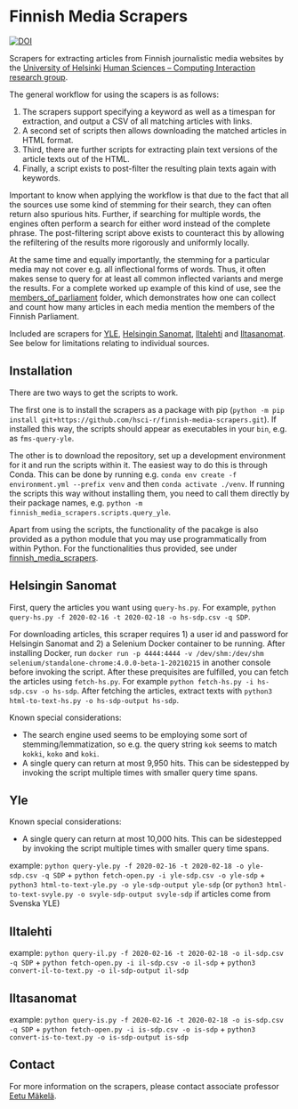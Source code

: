 # Finnish Media Scrapers

[![DOI](https://zenodo.org/badge/335605978.svg)](https://zenodo.org/badge/latestdoi/335605978)

Scrapers for extracting articles from Finnish journalistic media websites by the [University of Helsinki](https://www.helsinki.fi/) [Human Sciences – Computing Interaction research group](https://heldig.fi/hsci/).

The general workflow for using the scapers is as follows:

1.  The scrapers support specifying a keyword as well as a timespan for extraction, and output a CSV of all matching articles with links.
2.  A second set of scripts then allows downloading the matched articles in HTML format.
3.  Third, there are further scripts for extracting plain text versions of the article texts out of the HTML.
4.  Finally, a script exists to post-filter the resulting plain texts again with keywords.

Important to know when applying the workflow is that due to the fact that all the sources use some kind of stemming for their search, they can often return also spurious hits. Further, if searching for multiple words, the engines often perform a search for either word instead of the complete phrase. The post-filtering script above exists to counteract this by allowing the refiltering of the results more rigorously and uniformly locally.

At the same time and equally importantly, the stemming for a particular media may not cover e.g. all inflectional forms of words. Thus, it often makes sense to query for at least all common inflected variants and merge the results. For a complete worked up example of this kind of use, see the [members_of_parliament](https://github.com/hsci-r/finnish-media-scraper/tree/master/members_of_parliament) folder, which demonstrates how one can collect and count how many articles in each media mention the members of the Finnish Parliament.

Included are scrapers for [YLE](https://www.yle.fi/uutiset/), [Helsingin Sanomat](https://www.hs.fi/), [Iltalehti](https://www.iltalehti.fi/) and [Iltasanomat](https://www.is.fi/). See below for limitations relating to individual sources.

## Installation

There are two ways to get the scripts to work.

The first one is to install the scrapers as a package with pip (`python -m pip install git+https://github.com/hsci-r/finnish-media-scrapers.git`). If installed this way, the scripts should appear as executables in your `bin`, e.g. as `fms-query-yle`.

The other is to download the repository, set up a development environment for it and run the scripts within it. The easiest way to do this is through Conda. This can be done by running e.g. `conda env create -f environment.yml --prefix venv` and then `conda activate ./venv`. If running the scripts this way without installing them, you need to call them directly by their package names, e.g. `python -m finnish_media_scrapers.scripts.query_yle`.

Apart from using the scripts, the functionality of the pacakge is also provided as a python module that you may use programmatically from within Python. For the functionalities thus provided, see under [finnish_media_scrapers](finnish_media_scrapers/).

## Helsingin Sanomat

First, query the articles you want using `query-hs.py`. For example, `python query-hs.py -f 2020-02-16 -t 2020-02-18 -o hs-sdp.csv -q SDP`.

For downloading articles, this scraper requires 1) a user id and password for Helsingin Sanomat and 2) a Selenium Docker container to be running. After installing Docker, run `docker run -p 4444:4444 -v /dev/shm:/dev/shm selenium/standalone-chrome:4.0.0-beta-1-20210215` in another console before invoking the script. After these prequisites are fulfilled, you can fetch the articles using `fetch-hs.py`. For example `python fetch-hs.py -i hs-sdp.csv -o hs-sdp`. After fetching the articles, extract texts with `python3 html-to-text-hs.py -o hs-sdp-output hs-sdp`.

Known special considerations:

- The search engine used seems to be employing some sort of stemming/lemmatization, so e.g. the query string `kok` seems to match `kokki`, `koko` and `koki`.
- A single query can return at most 9,950 hits. This can be sidestepped by invoking the script multiple times with smaller query time spans.

## Yle

Known special considerations:

- A single query can return at most 10,000 hits. This can be sidestepped by invoking the script multiple times with smaller query time spans.

example: `python query-yle.py -f 2020-02-16 -t 2020-02-18 -o yle-sdp.csv -q SDP` + `python fetch-open.py -i yle-sdp.csv -o yle-sdp` + `python3 html-to-text-yle.py -o yle-sdp-output yle-sdp` (or `python3 html-to-text-svyle.py -o svyle-sdp-output svyle-sdp` if articles come from Svenska YLE)

## Iltalehti

example: `python query-il.py -f 2020-02-16 -t 2020-02-18 -o il-sdp.csv -q SDP` + `python fetch-open.py -i il-sdp.csv -o il-sdp` + `python3 convert-il-to-text.py -o il-sdp-output il-sdp`

## Iltasanomat

example: `python query-is.py -f 2020-02-16 -t 2020-02-18 -o is-sdp.csv -q SDP` + `python fetch-open.py -i is-sdp.csv -o is-sdp` + `python3 convert-is-to-text.py -o is-sdp-output is-sdp`

## Contact

For more information on the scrapers, please contact associate professor [Eetu Mäkelä](http://iki.fi/eetu.makela).
